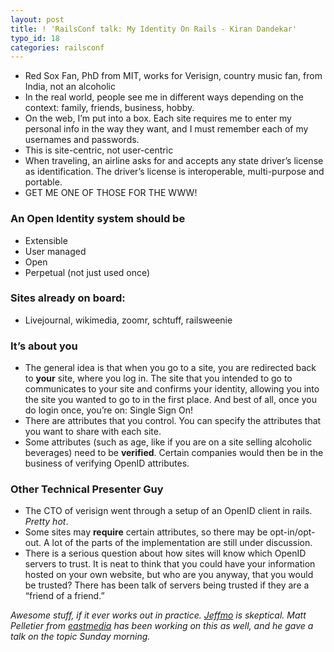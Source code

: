 ```yaml
---
layout: post
title: ! 'RailsConf talk: My Identity On Rails - Kiran Dandekar'
typo_id: 18
categories: railsconf
---
```

-   Red Sox Fan, PhD from MIT, works for Verisign, country music fan, from India, not an alcoholic
-   In the real world, people see me in different ways depending on the context: family, friends, business, hobby.
-   On the web, I’m put into a box. Each site requires me to enter my personal info in the way they want, and I must remember each of my usernames and passwords.
-   This is site-centric, not user-centric
-   When traveling, an airline asks for and accepts any state driver’s license as identification. The driver’s license is interoperable, multi-purpose and portable.
-   GET ME ONE OF THOSE FOR THE WWW!

### An Open Identity system should be

-   Extensible
-   User managed
-   Open
-   Perpetual (not just used once)

### Sites already on board:

-   Livejournal, wikimedia, zoomr, schtuff, railsweenie

### It’s about you

-   The general idea is that when you go to a site, you are redirected back to **your** site, where you log in. The site that you intended to go to communicates to your site and confirms your identity, allowing you into the site you wanted to go to in the first place. And best of all, once you do login once, you’re on: Single Sign On!
-   There are attributes that you control. You can specify the attributes that you want to share with each site.
-   Some attributes (such as age, like if you are on a site selling alcoholic beverages) need to be **verified**. Certain companies would then be in the business of verifying OpenID attributes.

### Other Technical Presenter Guy

-   The CTO of verisign went through a setup of an OpenID client in rails. *Pretty hot*.
-   Some sites may **require** certain attributes, so there may be opt-in/opt-out. A lot of the parts of the implementation are still under discussion.
-   There is a serious question about how sites will know which OpenID servers to trust. It is neat to think that you could have your information hosted on your own website, but who are you anyway, that you would be trusted? There has been talk of servers being trusted if they are a “friend of a friend.”

*Awesome stuff, if it ever works out in practice. [Jeffmo](http://jeffmo.us) is skeptical. Matt Pelletier from [eastmedia](http://identity.eastmedia.com) has been working on this as well, and he gave a talk on the topic Sunday morning.*
